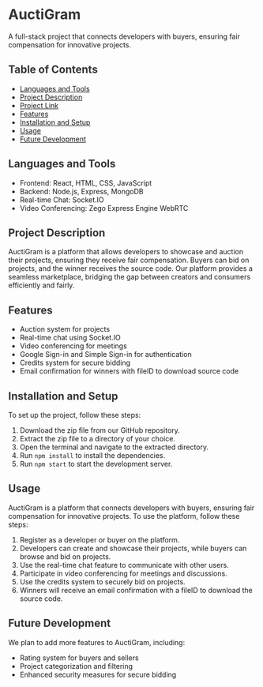 <!DOCTYPE html>
<html>
<body>
  <h1 style="color: #333;">AuctiGram</h1>
  <p>A full-stack project that connects developers with buyers, ensuring fair compensation for innovative projects.</p>

  <h2 style="color: #333;">Table of Contents</h2>
  <ul>
    <li><a href="#languages-and-tools">Languages and Tools</a></li>
    <li><a href="#project-description">Project Description</a></li>
    <li><a href="#deployment-link">Project Link</a></li>
    <li><a href="#features">Features</a></li>
    <li><a href="#installation-and-setup">Installation and Setup</a></li>
    <li><a href="#usage">Usage</a></li>
    <li><a href="#future-development">Future Development</a></li>
  </ul>

  <h2 id="languages-and-tools" style="color: #333;">Languages and Tools</h2>
  <ul>
    <li>Frontend: React, HTML, CSS, JavaScript</li>
    <li>Backend: Node.js, Express, MongoDB</li>
    <li>Real-time Chat: Socket.IO</li>
    <li>Video Conferencing: Zego Express Engine WebRTC</li>
  </ul>

  <h2 id="project-description" style="color: #333;">Project Description</h2>
  <p>AuctiGram is a platform that allows developers to showcase and auction their projects, ensuring they receive fair compensation. Buyers can bid on projects, and the winner receives the source code. Our platform provides a seamless marketplace, bridging the gap between creators and consumers efficiently and fairly.</p>


  <h2 id="features" style="color: #333;">Features</h2>
  <ul>
    <li>Auction system for projects</li>
    <li>Real-time chat using Socket.IO</li>
    <li>Video conferencing for meetings</li>
    <li>Google Sign-in and Simple Sign-in for authentication</li>
    <li>Credits system for secure bidding</li>
    <li>Email confirmation for winners with fileID to download source code</li>
  </ul>

  <h2 id="installation-and-setup" style="color: #333;">Installation and Setup</h2>
  <p>To set up the project, follow these steps:</p>
  <ol>
    <li>Download the zip file from our GitHub repository.</li>
    <li>Extract the zip file to a directory of your choice.</li>
    <li>Open the terminal and navigate to the extracted directory.</li>
    <li>Run <code>npm install</code> to install the dependencies.</li>
    <li>Run <code>npm start</code> to start the development server.</li>
  </ol>

  <h2 id="usage" style="color: #333;">Usage</h2>
  <p>AuctiGram is a platform that connects developers with buyers, ensuring fair compensation for innovative projects. To use the platform, follow these steps:</p>
  <ol>
    <li>Register as a developer or buyer on the platform.</li>
    <li>Developers can create and showcase their projects, while buyers can browse and bid on projects.</li>
    <li>Use the real-time chat feature to communicate with other users.</li>
    <li>Participate in video conferencing for meetings and discussions.</li>
    <li>Use the credits system to securely bid on projects.</li>
    <li>Winners will receive an email confirmation with a fileID to download the source code.</li>
  </ol>

  
  <h2 id="future-development" style="color: #333;">Future Development</h2>
  <p>We plan to add more features to AuctiGram, including:</p>
  <ul>
    <li>Rating system for buyers and sellers</li>
    <li>Project categorization and filtering</li>
    <li>Enhanced security measures for secure bidding</li>
  </ul>
</body>
</html>
